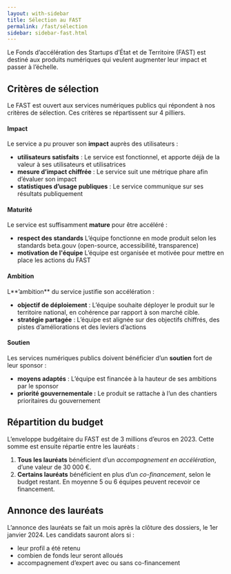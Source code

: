 ```yaml
---
layout: with-sidebar
title: Sélection au FAST
permalink: /fast/sélection
sidebar: sidebar-fast.html
---
```

<p class="fr-text--lead">
Le Fonds d’accélération des Startups d’État et de Territoire (FAST) est destiné aux produits numériques qui veulent augmenter leur impact et passer à l’échelle.
 </p>

## Critères de sélection

Le FAST est ouvert aux services numériques publics qui répondent à nos critères de sélection. Ces critères se répartissent sur 4 pilliers.

#### Impact

Le service a pu prouver son **impact** auprès des utilisateurs :

- **utilisateurs satisfaits** : Le service est fonctionnel, et apporte déjà de la valeur à ses utilisateurs et utilisatrices
- **mesure d’impact chiffrée** : Le service suit une métrique phare afin d’évaluer son impact
- **statistiques d’usage publiques** : Le service communique sur ses résultats publiquement

#### Maturité

Le service est suffisamment **mature** pour être accéléré :

- **respect des standards** L’équipe fonctionne en mode produit selon les standards beta.gouv (open-source, accessibilité, transparence)
- **motivation de l'équipe** L’équipe est organisée et motivée pour mettre en place les actions du FAST

#### Ambition

L**’ambition** du service justifie son accélération :

- **objectif de déploiement** : L’équipe souhaite déployer le produit sur le territoire national, en cohérence par rapport à son marché cible.
- **stratégie partagée** : L’équipe est alignée sur des objectifs chiffrés, des pistes d’améliorations et des leviers d’actions

#### Soutien

Les services numériques publics doivent bénéficier d’un **soutien** fort de leur sponsor :

- **moyens adaptés** : L’équipe est financée à la hauteur de ses ambitions par le sponsor
- **priorité gouvernementale :** Le produit se rattache à l’un des chantiers prioritaires du gouvernement

## Répartition du budget

L’enveloppe budgétaire du FAST est de 3 millions d’euros en 2023. Cette somme est ensuite répartie entre les lauréats :

1. **Tous les lauréats** bénéficient d’un *accompagnement en accélération*, d’une valeur de 30 000 €.
2. **Certains lauréats** bénéficient en plus d’un *co-financement*, selon le budget restant. En moyenne 5 ou 6 équipes peuvent recevoir ce financement.

## Annonce des lauréats

L’annonce des lauréats se fait un mois après la clôture des dossiers, le 1er janvier 2024. Les candidats sauront alors si :

- leur profil a été retenu
- combien de fonds leur seront alloués
- accompagnement d’expert avec ou sans co-financement
